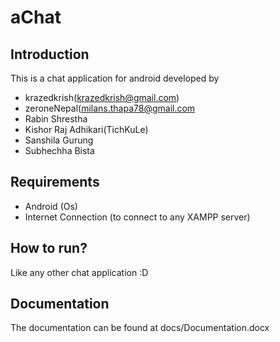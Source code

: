 # aChat 

## Introduction
This is a chat application for android developed by
* krazedkrish(krazedkrish@gmail.com)
* zeroneNepal(milans.thapa78@gmail.com
* Rabin Shrestha
* Kishor Raj Adhikari(TichKuLe)
* Sanshila Gurung
* Subhechha Bista

## Requirements
* Android (Os)
* Internet Connection (to connect to any XAMPP server) 

## How to run?
Like any other chat application :D

## Documentation
The documentation can be found at docs/Documentation.docx
